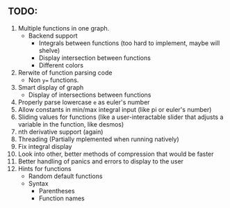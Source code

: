 ## TODO:
1. Multiple functions in one graph.
	- Backend support
		- Integrals between functions (too hard to implement, maybe will shelve)
		- Display intersection between functions
		- Different colors
2. Rerwite of function parsing code
	- Non `y=` functions.
3. Smart display of graph
	- Display of intersections between functions
4. Properly parse lowercase `e` as euler's number
5. Allow constants in min/max integral input (like pi or euler's number)
6. Sliding values for functions (like a user-interactable slider that adjusts a variable in the function, like desmos)
7. nth derivative support (again)
8. Threading (Partially mplemented when running natively)
9. Fix integral display
10. Look into other, better methods of compression that would be faster
11. Better handling of panics and errors to display to the user
12. Hints for functions
	- Random default functions
	- Syntax
		- Parentheses
		- Function names
